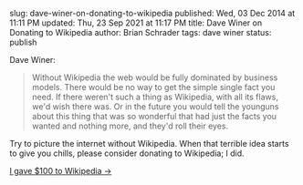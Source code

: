 slug: dave-winer-on-donating-to-wikipedia
published: Wed, 03 Dec 2014 at 11:11 PM
updated: Thu, 23 Sep 2021 at 11:17 PM
title: Dave Winer on Donating to Wikipedia
author: Brian Schrader
tags: dave winer
status: publish

Dave Winer:

> Without Wikipedia the web would be fully dominated by business models. There would be no way to get the simple single fact you need. If there weren't such a thing as Wikipedia, with all its flaws, we'd wish there was. Or in the future you would tell the younguns about this thing that was so wonderful that had just the facts you wanted and nothing more, and they'd roll their eyes.

Try to picture the internet without Wikipedia. When that terrible idea starts to give you chills, please consider donating to Wikipedia; I did.

[I gave $100 to Wikipedia &#8594;](http://scripting.com/2014/12/03/iGave100ToWikipedia.html)